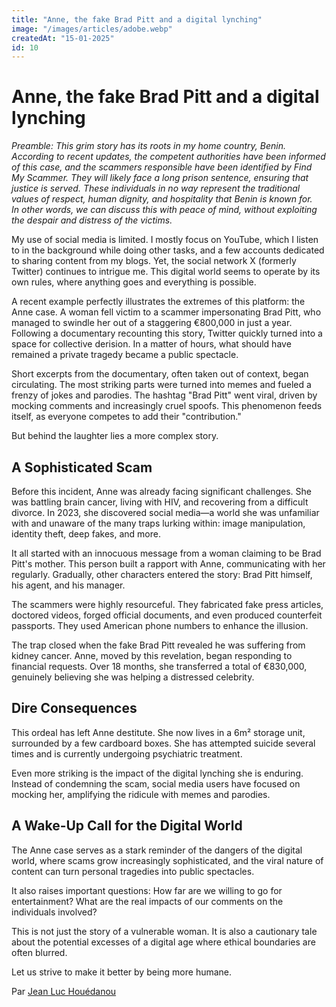 ```yaml
---
title: "Anne, the fake Brad Pitt and a digital lynching"
image: "/images/articles/adobe.webp"
createdAt: "15-01-2025"
id: 10
---
```


# Anne, the fake Brad Pitt and a digital lynching

_Preamble: This grim story has its roots in my home country, Benin. According to recent updates, the competent authorities have been informed of this case, and the scammers responsible have been identified by Find My Scammer. They will likely face a long prison sentence, ensuring that justice is served. These individuals in no way represent the traditional values of respect, human dignity, and hospitality that Benin is known for._  
_In other words, we can discuss this with peace of mind, without exploiting the despair and distress of the victims._

My use of social media is limited. I mostly focus on YouTube, which I listen to in the background while doing other tasks, and a few accounts dedicated to sharing content from my blogs. Yet, the social network X (formerly Twitter) continues to intrigue me. This digital world seems to operate by its own rules, where anything goes and everything is possible.

A recent example perfectly illustrates the extremes of this platform: the Anne case. A woman fell victim to a scammer impersonating Brad Pitt, who managed to swindle her out of a staggering €800,000 in just a year. Following a documentary recounting this story, Twitter quickly turned into a space for collective derision. In a matter of hours, what should have remained a private tragedy became a public spectacle.

Short excerpts from the documentary, often taken out of context, began circulating. The most striking parts were turned into memes and fueled a frenzy of jokes and parodies. The hashtag "Brad Pitt" went viral, driven by mocking comments and increasingly cruel spoofs. This phenomenon feeds itself, as everyone competes to add their "contribution."

But behind the laughter lies a more complex story.

## A Sophisticated Scam

Before this incident, Anne was already facing significant challenges. She was battling brain cancer, living with HIV, and recovering from a difficult divorce. In 2023, she discovered social media—a world she was unfamiliar with and unaware of the many traps lurking within: image manipulation, identity theft, deep fakes, and more.

It all started with an innocuous message from a woman claiming to be Brad Pitt's mother. This person built a rapport with Anne, communicating with her regularly. Gradually, other characters entered the story: Brad Pitt himself, his agent, and his manager.

The scammers were highly resourceful. They fabricated fake press articles, doctored videos, forged official documents, and even produced counterfeit passports. They used American phone numbers to enhance the illusion.

The trap closed when the fake Brad Pitt revealed he was suffering from kidney cancer. Anne, moved by this revelation, began responding to financial requests. Over 18 months, she transferred a total of €830,000, genuinely believing she was helping a distressed celebrity.

## Dire Consequences

This ordeal has left Anne destitute. She now lives in a 6m² storage unit, surrounded by a few cardboard boxes. She has attempted suicide several times and is currently undergoing psychiatric treatment.

Even more striking is the impact of the digital lynching she is enduring. Instead of condemning the scam, social media users have focused on mocking her, amplifying the ridicule with memes and parodies.

## A Wake-Up Call for the Digital World

The Anne case serves as a stark reminder of the dangers of the digital world, where scams grow increasingly sophisticated, and the viral nature of content can turn personal tragedies into public spectacles.

It also raises important questions: How far are we willing to go for entertainment? What are the real impacts of our comments on the individuals involved?

This is not just the story of a vulnerable woman. It is also a cautionary tale about the potential excesses of a digital age where ethical boundaries are often blurred.

Let us strive to make it better by being more humane.

Par [Jean Luc Houédanou](https://houedanou.com)
